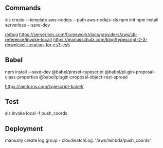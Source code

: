 ## Commands
sls create --template aws-nodejs --path aws-nodejs-sls
npm init
npm install serverless --save-dev

[debug](https://hackernoon.com/running-and-debugging-aws-lambda-functions-locally-with-the-serverless-framework-and-vs-code-a254e2011010)
https://serverless.com/framework/docs/providers/aws/cli-reference/invoke-local/
https://mariusschulz.com/blog/typescript-2-3-downlevel-iteration-for-es3-es5

## Babel
npm install --save-dev @babel/preset-typescript @babel/plugin-proposal-class-properties @babel/plugin-proposal-object-rest-spread

https://iamturns.com/typescript-babel/

## Test
sls invoke local -f push_coords


## Deployment
manually create log group
    - cloudwatchLog: '/aws/lambda/push_coords'


